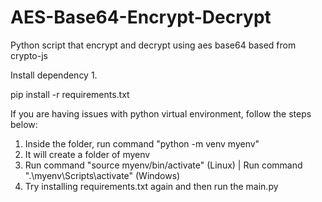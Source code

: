 # AES-Base64-Encrypt-Decrypt
Python script that encrypt and decrypt using aes base64 based from crypto-js

Install dependency
1.

  pip install -r requirements.txt

If you are having issues with python virtual environment, follow the steps below:

1. Inside the folder, run command "python -m venv myenv"
2. It will create a folder of myenv
3. Run command "source myenv/bin/activate" (Linux) | Run command ".\myenv\Scripts\activate" (Windows)
4. Try installing requirements.txt again and then run the main.py
